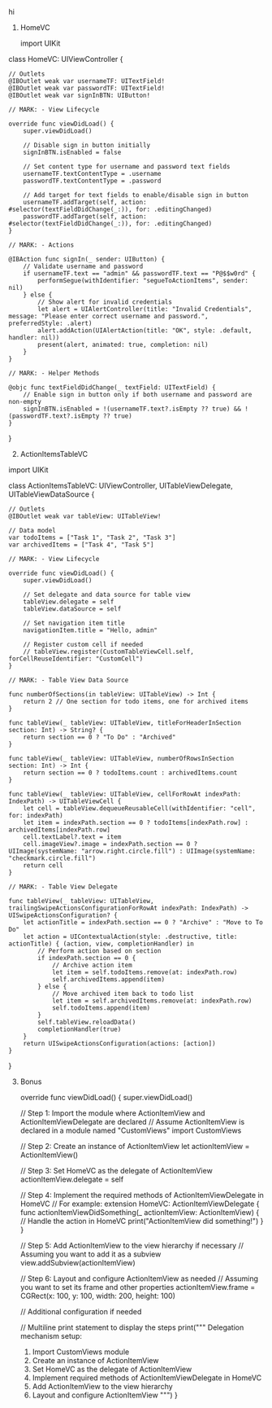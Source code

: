 hi
1. HomeVC

    import UIKit

class HomeVC: UIViewController {
    
    // Outlets
    @IBOutlet weak var usernameTF: UITextField!
    @IBOutlet weak var passwordTF: UITextField!
    @IBOutlet weak var signInBTN: UIButton!
    
    // MARK: - View Lifecycle
    
    override func viewDidLoad() {
        super.viewDidLoad()
        
        // Disable sign in button initially
        signInBTN.isEnabled = false
        
        // Set content type for username and password text fields
        usernameTF.textContentType = .username
        passwordTF.textContentType = .password
        
        // Add target for text fields to enable/disable sign in button
        usernameTF.addTarget(self, action: #selector(textFieldDidChange(_:)), for: .editingChanged)
        passwordTF.addTarget(self, action: #selector(textFieldDidChange(_:)), for: .editingChanged)
    }
    
    // MARK: - Actions
    
    @IBAction func signIn(_ sender: UIButton) {
        // Validate username and password
        if usernameTF.text == "admin" && passwordTF.text == "P@$$w0rd" {
            performSegue(withIdentifier: "segueToActionItems", sender: nil)
        } else {
            // Show alert for invalid credentials
            let alert = UIAlertController(title: "Invalid Credentials", message: "Please enter correct username and password.", preferredStyle: .alert)
            alert.addAction(UIAlertAction(title: "OK", style: .default, handler: nil))
            present(alert, animated: true, completion: nil)
        }
    }
    
    // MARK: - Helper Methods
    
    @objc func textFieldDidChange(_ textField: UITextField) {
        // Enable sign in button only if both username and password are non-empty
        signInBTN.isEnabled = !(usernameTF.text?.isEmpty ?? true) && !(passwordTF.text?.isEmpty ?? true)
    }
}





2. ActionItemsTableVC


 import UIKit

class ActionItemsTableVC: UIViewController, UITableViewDelegate, UITableViewDataSource {
    
    // Outlets
    @IBOutlet weak var tableView: UITableView!
    
    // Data model
    var todoItems = ["Task 1", "Task 2", "Task 3"]
    var archivedItems = ["Task 4", "Task 5"]
    
    // MARK: - View Lifecycle
    
    override func viewDidLoad() {
        super.viewDidLoad()
        
        // Set delegate and data source for table view
        tableView.delegate = self
        tableView.dataSource = self
        
        // Set navigation item title
        navigationItem.title = "Hello, admin"
        
        // Register custom cell if needed
        // tableView.register(CustomTableViewCell.self, forCellReuseIdentifier: "CustomCell")
    }
    
    // MARK: - Table View Data Source
    
    func numberOfSections(in tableView: UITableView) -> Int {
        return 2 // One section for todo items, one for archived items
    }
    
    func tableView(_ tableView: UITableView, titleForHeaderInSection section: Int) -> String? {
        return section == 0 ? "To Do" : "Archived"
    }
    
    func tableView(_ tableView: UITableView, numberOfRowsInSection section: Int) -> Int {
        return section == 0 ? todoItems.count : archivedItems.count
    }
    
    func tableView(_ tableView: UITableView, cellForRowAt indexPath: IndexPath) -> UITableViewCell {
        let cell = tableView.dequeueReusableCell(withIdentifier: "cell", for: indexPath)
        let item = indexPath.section == 0 ? todoItems[indexPath.row] : archivedItems[indexPath.row]
        cell.textLabel?.text = item
        cell.imageView?.image = indexPath.section == 0 ? UIImage(systemName: "arrow.right.circle.fill") : UIImage(systemName: "checkmark.circle.fill")
        return cell
    }
    
    // MARK: - Table View Delegate
    
    func tableView(_ tableView: UITableView, trailingSwipeActionsConfigurationForRowAt indexPath: IndexPath) -> UISwipeActionsConfiguration? {
        let actionTitle = indexPath.section == 0 ? "Archive" : "Move to To Do"
        let action = UIContextualAction(style: .destructive, title: actionTitle) { (action, view, completionHandler) in
            // Perform action based on section
            if indexPath.section == 0 {
                // Archive action item
                let item = self.todoItems.remove(at: indexPath.row)
                self.archivedItems.append(item)
            } else {
                // Move archived item back to todo list
                let item = self.archivedItems.remove(at: indexPath.row)
                self.todoItems.append(item)
            }
            self.tableView.reloadData()
            completionHandler(true)
        }
        return UISwipeActionsConfiguration(actions: [action])
    }
}



3. Bonus

   override func viewDidLoad() {
    super.viewDidLoad()

    // Step 1: Import the module where ActionItemView and ActionItemViewDelegate are declared
    // Assume ActionItemView is declared in a module named "CustomViews"
    import CustomViews

    // Step 2: Create an instance of ActionItemView
    let actionItemView = ActionItemView()

    // Step 3: Set HomeVC as the delegate of ActionItemView
    actionItemView.delegate = self

    // Step 4: Implement the required methods of ActionItemViewDelegate in HomeVC
    // For example:
    extension HomeVC: ActionItemViewDelegate {
        func actionItemViewDidSomething(_ actionItemView: ActionItemView) {
            // Handle the action in HomeVC
            print("ActionItemView did something!")
        }
    }

    // Step 5: Add ActionItemView to the view hierarchy if necessary
    // Assuming you want to add it as a subview
    view.addSubview(actionItemView)

    // Step 6: Layout and configure ActionItemView as needed
    // Assuming you want to set its frame and other properties
    actionItemView.frame = CGRect(x: 100, y: 100, width: 200, height: 100)

    // Additional configuration if needed

    // Multiline print statement to display the steps
    print("""
    Delegation mechanism setup:
    1. Import CustomViews module
    2. Create an instance of ActionItemView
    3. Set HomeVC as the delegate of ActionItemView
    4. Implement required methods of ActionItemViewDelegate in HomeVC
    5. Add ActionItemView to the view hierarchy
    6. Layout and configure ActionItemView
    """)
}
